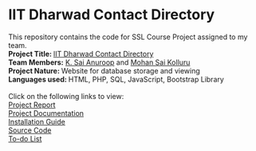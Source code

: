 # IIT Dharwad Contact Directory
<html>
  <h>
This repository contains the code for SSL Course Project assigned to my team.
  </h>
  <body><br>
    <b> Project Title: </b> <a href="http://10.250.8.18/iitdhcd-new/pro0.php">IIT Dharwad Contact Directory</a> <br>
    <b>Team Members:</b> <a href="https://ksanu1998.github.io/new_profile/index.html">K. Sai Anuroop</a> and <a href="https://mohansaikolluru.github.io/profile.github.io/profile1.html">Mohan Sai Kolluru</a><br>
  <b>Project Nature: </b>Website for database storage and viewing <br>
  <b>Languages used: </b>HTML, PHP, SQL, JavaScript, Bootstrap Library <br><br>
<!--Estimated Duration of Project: One month-->
Click on the following links to view:<br>
<a href="https://github.com/ksanu1998/iitdh_contact_directory/blob/master/sslpro.pdf">Project Report</a><br>
<a href="https://github.com/mohansaikolluru/iitdh_contact_directory-1/blob/master/documentation.pdf">Project Documentation</a><br>
<a href="https://github.com/mohansaikolluru/iitdh_contact_directory-1/blob/master/README.txt">Installation Guide</a><br>
<a href="https://github.com/ksanu1998/iitdh_contact_directory/blob/master/iitdhcd-new.tgz">Source Code</a><br>
<a href="https://github.com/ksanu1998/iitdh_contact_directory/blob/master/to_do.txt">To-do List</a><br>
</body>
</html>
